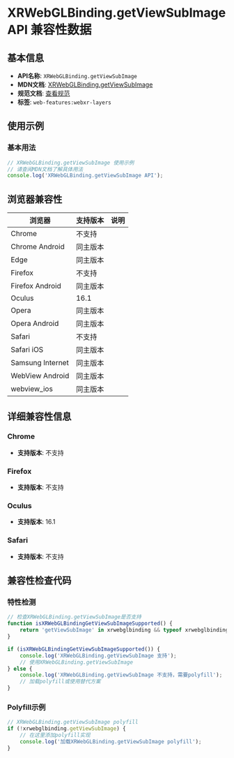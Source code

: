 # XRWebGLBinding.getViewSubImage API 兼容性数据

## 基本信息

- **API名称**: `XRWebGLBinding.getViewSubImage`
- **MDN文档**: [XRWebGLBinding.getViewSubImage](https://developer.mozilla.org/docs/Web/API/XRWebGLBinding/getViewSubImage)
- **规范文档**: [查看规范](https://immersive-web.github.io/layers/#dom-xrwebglbinding-getviewsubimage)
- **标签**: `web-features:webxr-layers`

## 使用示例

### 基本用法

```javascript
// XRWebGLBinding.getViewSubImage 使用示例
// 请查阅MDN文档了解具体用法
console.log('XRWebGLBinding.getViewSubImage API');
```

## 浏览器兼容性

| 浏览器 | 支持版本 | 说明 |
|--------|----------|------|
| Chrome | 不支持 |  |
| Chrome Android | 同主版本 |  |
| Edge | 同主版本 |  |
| Firefox | 不支持 |  |
| Firefox Android | 同主版本 |  |
| Oculus | 16.1 |  |
| Opera | 同主版本 |  |
| Opera Android | 同主版本 |  |
| Safari | 不支持 |  |
| Safari iOS | 同主版本 |  |
| Samsung Internet | 同主版本 |  |
| WebView Android | 同主版本 |  |
| webview_ios | 同主版本 |  |

## 详细兼容性信息

### Chrome

- **支持版本**: 不支持

### Firefox

- **支持版本**: 不支持

### Oculus

- **支持版本**: 16.1

### Safari

- **支持版本**: 不支持

## 兼容性检查代码

### 特性检测

```javascript
// 检查XRWebGLBinding.getViewSubImage是否支持
function isXRWebGLBindingGetViewSubImageSupported() {
    return 'getViewSubImage' in xrwebglbinding && typeof xrwebglbinding.getViewSubImage === 'function';
}

if (isXRWebGLBindingGetViewSubImageSupported()) {
    console.log('XRWebGLBinding.getViewSubImage 支持');
    // 使用XRWebGLBinding.getViewSubImage
} else {
    console.log('XRWebGLBinding.getViewSubImage 不支持，需要polyfill');
    // 加载polyfill或使用替代方案
}
```

### Polyfill示例

```javascript
// XRWebGLBinding.getViewSubImage polyfill
if (!xrwebglbinding.getViewSubImage) {
    // 在这里添加polyfill实现
    console.log('加载XRWebGLBinding.getViewSubImage polyfill');
}
```

